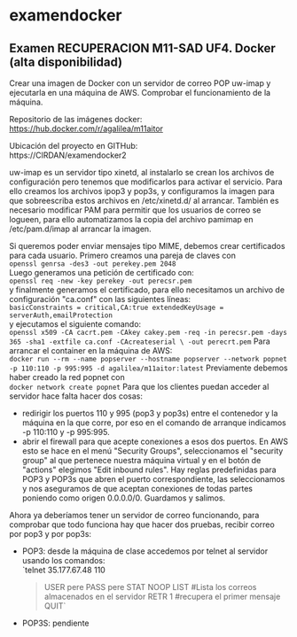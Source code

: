 # examendocker
## Examen RECUPERACION M11-SAD UF4. Docker (alta disponibilidad)
Crear una imagen de Docker con un servidor de correo POP uw-imap y ejecutarla en una máquina de AWS. Comprobar el funcionamiento de la máquina.

Repositorio de las imágenes docker:  
https://hub.docker.com/r/agalilea/m11aitor

Ubicación del proyecto en GITHub:  
https://ClRDAN/examendocker2

uw-imap es un servidor tipo xinetd, al instalarlo se crean los archivos de configuración pero tenemos que modificarlos para activar el servicio. Para ello creamos los archivos ipop3 y pop3s, y configuramos la imagen para que sobreescriba estos archivos en /etc/xinetd.d/ al arrancar. También es necesario modificar PAM para permitir que los usuarios de correo se logueen, para ello automatizamos la copia del archivo pamimap en /etc/pam.d/imap al arrancar la imagen.  

Si queremos poder enviar mensajes tipo MIME, debemos crear certificados para cada usuario. Primero creamos una pareja de claves con  
`openssl genrsa -des3 -out perekey.pem 2048`  
Luego generamos una petición de certificado con:  
`openssl req -new -key perekey -out perecsr.pem`  
y finalmente generamos el certificado, para ello necesitamos un archivo de configuración "ca.conf" con las siguientes líneas:  
`basicConstraints = critical,CA:true
extendedKeyUsage = serverAuth,emailProtection`  
y ejecutamos el siguiente comando:  
`openssl x509 -CA cacrt.pem -CAkey cakey.pem -req -in perecsr.pem -days 365 -sha1 -extfile ca.conf -CAcreateserial \
 -out perecrt.pem`
Para arrancar el container en la máquina de AWS:  
`docker run --rm --name popserver --hostname popserver --network popnet -p 110:110 -p 995:995 -d agalilea/m11aitor:latest`
Previamente debemos haber creado la red popnet con   
`docker network create popnet`
Para que los clientes puedan acceder al servidor hace falta hacer dos cosas:
* redirigir los puertos 110 y 995 (pop3 y pop3s) entre el contenedor y la máquina en la que corre, por eso en el comando de arranque indicamos -p 110:110 y -p 995:995.
* abrir el firewall para que acepte conexiones a esos dos puertos. En AWS esto se hace en el menú "Security Groups", seleccionamos el "security group" al que pertenece nuestra máquina virtual y en el botón de "actions" elegimos "Edit inbound rules". Hay reglas predefinidas para POP3 y POP3s que abren el puerto correspondiente, las seleccionamos y nos aseguramos de que aceptan conexiones de todas partes poniendo como origen 0.0.0.0/0. Guardamos y salimos.

Ahora ya deberíamos tener un servidor de correo funcionando, para comprobar que todo funciona hay que hacer dos pruebas, recibir correo por pop3 y por pop3s:  
* POP3: desde la máquina de clase accedemos por telnet al servidor usando los comandos:  
  `telnet 35.177.67.48 110
    >USER pere
    >PASS pere
    >STAT
    >NOOP
    >LIST       #Lista los correos almacenados en el servidor
    >RETR 1     #recupera el primer mensaje
    >QUIT`
* POP3S: pendiente    
